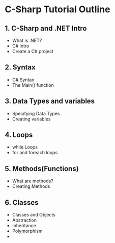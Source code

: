 # C-Sharp Tutorial Outline

## 1. C-Sharp and .NET Intro

* What is .NET?
* C# intro
* Create a C# project

## 2. Syntax

* C# Syntax
* The Main() function

## 3. Data Types and variables

* Specifying Data Types
* Creating variables

## 4. Loops

* while Loops
* for and foreach loops

## 5. Methods(Functions)

* What are methods?
* Creating Methods

## 6. Classes

* Classes and Objects
* Abstraction
* Inheritance
* Polymorphism
* 

